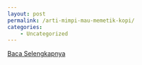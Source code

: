 ```yaml
---
layout: post
permalink: /arti-mimpi-mau-memetik-kopi/
categories:
    - Uncategorized
---
```


[Baca Selengkapnya](/08)